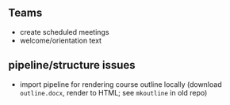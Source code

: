

## Teams

- create scheduled meetings
- welcome/orientation text

## pipeline/structure issues

- import pipeline for rendering course outline locally (download `outline.docx`, render to HTML; see `mkoutline` in old repo)


